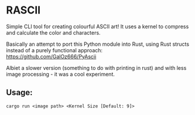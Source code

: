 # RASCII
Simple CLI tool for creating colourful ASCII art!
It uses a kernel to compress and calculate the color and characters. 

Basically an attempt to port this Python module into Rust, using Rust structs instead of a purely functional approach:
https://github.com/GalOz666/PyAscii

Albiet a slower version (something to do with printing in rust) and with less image processing - it was a cool experiment. 

## Usage:

```
cargo run <image path> <Kernel Size [Default: 9]>
```
